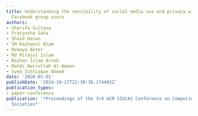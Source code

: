 ```yaml
---
title: Understanding the sensibility of social media use and privacy with Bangladeshi
  Facebook group users
authors:
- Sharifa Sultana
- Pratyasha Saha
- Shaid Hasan
- SM Raihanul Alam
- Rokeya Akter
- Md Mirajul Islam
- Raihan Islam Arnob
- Mahdi Nasrullah Al-Ameen
- Syed Ishtiaque Ahmed
date: '2020-01-01'
publishDate: '2024-10-27T22:30:38.174493Z'
publication_types:
- paper-conference
publication: '*Proceedings of the 3rd ACM SIGCAS Conference on Computing and Sustainable
  Societies*'
---
```

